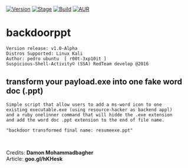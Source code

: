 [![Version](https://img.shields.io/badge/backdoorppt-1.0-brightgreen.svg?maxAge=259200)]()
[![Stage](https://img.shields.io/badge/Release-developing-red.svg)]()
[![Build](https://img.shields.io/badge/Supported_OS-kali-orange.svg)]()
[![AUR](https://img.shields.io/aur/license/yaourt.svg)]()

# backdoorppt

    Version release: v1.0-Alpha
    Distros Supported: Linux Kali
    Author: pedro ubuntu  [ r00t-3xp10it ]
    Suspicious-Shell-Activity© (SSA) RedTeam develop @2016

## transform your payload.exe into one fake word doc (.ppt)

    Simple script that allow users to add a ms-word icon to one
    existing executable.exe (using resource-hacker as backend appl)
    and a ruby onelinner command that will hidde the .exe extension
    and add the word doc .ppt extension to the end of file name.

    "backdoor transformed final name: resumeexe.ppt"

<br />

Credits: **Damon Mohammadbagher**
<br />
Article: **goo.gl/hKHesk**
